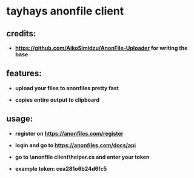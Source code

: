 # tayhays anonfile client

## credits:

- **https://github.com/AikoSimidzu/AnonFile-Uploader for writing the base**

## features:

- **upload your files to anonfiles pretty fast**

- **copies entire output to clipboard**

## usage:

- **register on https://anonfiles.com/register**

- **login and go to https://anonfiles.com/docs/api**

- **go to \anonfile client\helper.cs and enter your token**

- **example token: cea281o6b24d6fc5**
